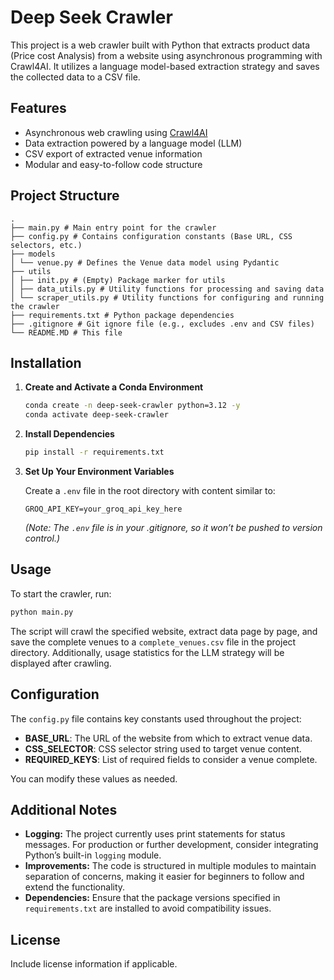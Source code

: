 # Deep Seek Crawler

This project is a web crawler built with Python that extracts product data (Price cost Analysis) from a website using asynchronous programming with Crawl4AI. It utilizes a language model-based extraction strategy and saves the collected data to a CSV file.

## Features

- Asynchronous web crawling using [Crawl4AI](https://pypi.org/project/Crawl4AI/)
- Data extraction powered by a language model (LLM)
- CSV export of extracted venue information
- Modular and easy-to-follow code structure

## Project Structure

```
.
├── main.py # Main entry point for the crawler
├── config.py # Contains configuration constants (Base URL, CSS selectors, etc.)
├── models
│ └── venue.py # Defines the Venue data model using Pydantic
├── utils
│ ├── init.py # (Empty) Package marker for utils
│ ├── data_utils.py # Utility functions for processing and saving data
│ └── scraper_utils.py # Utility functions for configuring and running the crawler
├── requirements.txt # Python package dependencies
├── .gitignore # Git ignore file (e.g., excludes .env and CSV files)
└── README.MD # This file
```

## Installation

1. **Create and Activate a Conda Environment**

   ```bash
   conda create -n deep-seek-crawler python=3.12 -y
   conda activate deep-seek-crawler
   ```

2. **Install Dependencies**

   ```bash
   pip install -r requirements.txt
   ```

3. **Set Up Your Environment Variables**

   Create a `.env` file in the root directory with content similar to:

   ```env
   GROQ_API_KEY=your_groq_api_key_here
   ```

   _(Note: The `.env` file is in your .gitignore, so it won’t be pushed to version control.)_

## Usage

To start the crawler, run:

```bash
python main.py
```

The script will crawl the specified website, extract data page by page, and save the complete venues to a `complete_venues.csv` file in the project directory. Additionally, usage statistics for the LLM strategy will be displayed after crawling.

## Configuration

The `config.py` file contains key constants used throughout the project:

- **BASE_URL**: The URL of the website from which to extract venue data.
- **CSS_SELECTOR**: CSS selector string used to target venue content.
- **REQUIRED_KEYS**: List of required fields to consider a venue complete.

You can modify these values as needed.

## Additional Notes

- **Logging:** The project currently uses print statements for status messages. For production or further development, consider integrating Python’s built-in `logging` module.
- **Improvements:** The code is structured in multiple modules to maintain separation of concerns, making it easier for beginners to follow and extend the functionality.
- **Dependencies:** Ensure that the package versions specified in `requirements.txt` are installed to avoid compatibility issues.

## License

Include license information if applicable.
